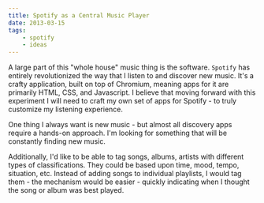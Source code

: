```yaml
---
title: Spotify as a Central Music Player
date: 2013-03-15
tags:
    - spotify
    - ideas
---
```


A large part of this "whole house" music thing is the software.  ```Spotify``` has entirely revolutionized the way that I listen to and discover new music.  It's a crafty application, built on top of Chromium, meaning apps for it are primarily HTML, CSS, and Javascript.  I believe that moving forward with this experiment I will need to craft my own set of apps for Spotify - to truly customize my listening experience.

One thing I always want is new music - but almost all discovery apps require a hands-on approach.  I'm looking for something that will be constantly finding new music.

Additionally, I'd like to be able to tag songs, albums, artists with different types of classifications.  They could be based upon time, mood, tempo, situation, etc.  Instead of adding songs to individual playlists, I would tag them - the mechanism would be easier - quickly indicating when I thought the song or album was best played.
